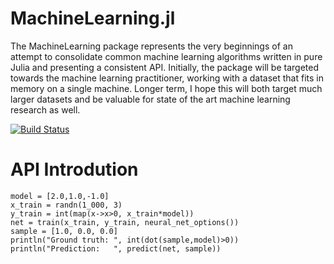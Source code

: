 MachineLearning.jl
==================

The MachineLearning package represents the very beginnings of an attempt to consolidate common machine learning algorithms written in pure Julia and presenting a consistent API. Initially, the package will be targeted towards the machine learning practitioner, working with a dataset that fits in memory on a single machine. Longer term, I hope this will both target much larger datasets and be valuable for state of the art machine learning research as well.

[![Build Status](https://travis-ci.org/benhamner/MachineLearning.jl.png)](https://travis-ci.org/benhamner/MachineLearning.jl)

API Introdution
===============

    model = [2.0,1.0,-1.0]
    x_train = randn(1_000, 3)
    y_train = int(map(x->x>0, x_train*model))
    net = train(x_train, y_train, neural_net_options())
    sample = [1.0, 0.0, 0.0]
    println("Ground truth: ", int(dot(sample,model)>0))
    println("Prediction:   ", predict(net, sample))
  